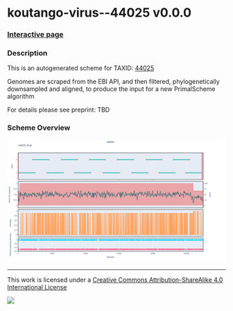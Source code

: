 # koutango-virus--44025 v0.0.0

### [Interactive page](https://chrisgkent.github.io/schemes/koutango-virus--44025-1000-v0.0.0)

### Description

This is an autogenerated scheme for TAXID: [44025](https://www.ncbi.nlm.nih.gov/Taxonomy/Browser/wwwtax.cgi?mode=Info&id=44025&lvl=3&lin=f&keep=1&srchmode=1&unlock)

Genomes are scraped from the EBI API, and then filtered, phylogenetically downsampled and aligned, to produce the input for a new PrimalScheme algorithm

For details please see preprint: TBD

### Scheme Overview

![Alt text](work/44025_final.png '44025_final.png')

------------------------------------------------------------------------

This work is licensed under a [Creative Commons Attribution-ShareAlike 4.0 International License](http://creativecommons.org/licenses/by-sa/4.0/) 

![](https://i.creativecommons.org/l/by-sa/4.0/88x31.png)